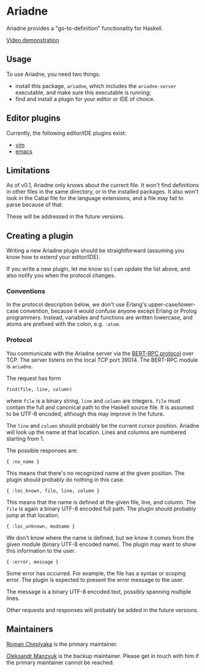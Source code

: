 Ariadne
=======

Ariadne provides a "go-to-definition" functionality for Haskell.

[Video demonstration](http://youtu.be/-sbGijbhxAc)

Usage
-----

To use Ariadne, you need two things:

* install this package, `ariadne`, which includes the `ariadne-server`
  executable, and make sure this executable is running;
* find and install a plugin for your editor or IDE of choice.

Editor plugins
--------------

Currently, the following editor/IDE plugins exist:

* [vim](https://github.com/feuerbach/ariadne-vim)
* [emacs](https://github.com/manzyuk/ariadne-el)

Limitations
-----------

As of v0.1, Ariadne only knows about the current file. It won't find definitions
in other files in the same directory, or in the installed packages. It also
won't look in the Cabal file for the language extensions, and a file may fail to
parse because of that.

These will be addressed in the future versions.

Creating a plugin
-----------------

Writing a new Ariadne plugin should be straightforward (assuming you
know how to extend your editor/IDE).

If you write a new plugin, let me know so I can update the list above, and also
notify you when the protocol changes.

[bert]: http://bert-rpc.org/

### Conventions

In the protocol description below, we don't use Erlang's upper-case/lower-case
convention, because it would confuse anyone except Erlang or Prolog programmers.
Instead, variables and functions are written lowercase, and atoms are prefixed
with the colon, e.g. `:atom`.

### Protocol

You communicate with the Ariadne server via the [BERT-RPC protocol][bert] over
TCP. The server listens on the local TCP port 39014. The BERT-RPC module is
`ariadne`.

The request has form

    find(file, line, column)

where `file` is a binary string, `line` and `column` are integers. `file` must
contain the full and canonical path to the Haskell source file. It is assumed to
be UTF-8 encoded, although this may improve in the future.

The `line` and `column` should probably be the current cursor position. Ariadne
will look up the name at that location. Lines and columns are numbered starting
from 1.

The possible responses are:

    { :no_name }

This means that there's no recognized name at the
given position. The plugin should probably do nothing in this case.

    { :loc_known, file, line, column }

This means that the name is defined at the given file, line, and column. The
`file` is again a binary UTF-8 encoded full path. The plugin should probably
jump at that location.

    { :loc_unknown, modname }

We don't know where the name is defined, but we know it comes from the given
module (binary UTF-8 encoded name). The plugin may want to show this
information to the user.

    { :error, message }

Some error has occurred. For example, the file has a syntax or scoping error.
The plugin is expected to present the error message to the user.

The message is a binary UTF-8 encoded text, possibly spanning multiple lines.

Other requests and responses will probably be added in the future versions.

Maintainers
-----------

[Roman Cheplyaka](https://github.com/feuerbach) is the primary maintainer.

[Oleksandr Manzyuk](https://github.com/manzyuk) is the backup maintainer. Please
get in touch with him if the primary maintainer cannot be reached.
